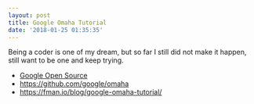```yaml
---
layout: post
title: Google Omaha Tutorial
date: '2018-01-25 01:35:35'
---
```


Being a coder is one of my dream, but so far I still did not make it happen, still want to be one and keep trying.

* [Google Open Source](https://opensource.google.com/)
* https://github.com/google/omaha
* https://fman.io/blog/google-omaha-tutorial/
